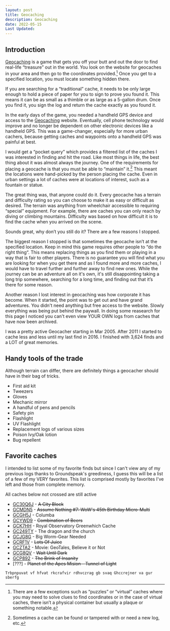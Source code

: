 ```yaml
---
layout: post
title: Geocaching
description: Geocaching
date: 2022-05-15
Last Updated: 
---
```

## Introduction
[Geocaching](https://www.geocaching.com/play) is a game that gets you off your butt and out the door to find real-life “treasure” out in the world.  You look on the website for geocaches in your area and then go to the coordinates provided.[^1]  Once you get to a specified location, you must locate something hidden there.  

If you are searching for a “traditional” cache, it needs to be only large enough to hold a piece of paper for you to sign to prove you found it.  This means it can be as small as a thimble or as large as a 5-gallon drum.  Once you find it, you sign the log and return the cache exactly as you found it.  

In the early days of the game, you needed a handheld GPS device and access to the [Geocaching](https://www.geocaching.com/play) website.  Eventually, cell phone technology would improve and no longer be dependent on other electronic devices like a handheld GPS.  This was a game-changer, especially for more urban cachers, because getting caches and waypoints onto a handheld GPS was painful at best.

I would get a “pocket query” which provides a filtered list of the caches I was interested in finding and hit the road.  Like most things in life, the best thing about it was almost always the journey.  One of the requirements for placing a geocache is that you must be able to “maintain” it.[^2]  This meant the locations were hand-picked by the person placing the cache.  Even in urban settings a lot of caches were at locations of interest, such as a fountain or statue.

The great thing was, that anyone could do it.  Every geocache has a terrain and difficulty rating so you can choose to make it as easy or difficult as desired.  The terrain was anything from wheelchair accessible to requiring “special” equipment.  For example, there are caches you can only reach by diving or climbing mountains.  Difficulty was based on how difficult it is to find the cache when you arrived on the scene.  

Sounds great, why don’t you still do it?  There are a few reasons I stopped.  

The biggest reason I stopped is that sometimes the geocache isn’t at the specified location.  Keep in mind this game requires other people to “do the right thing“.  This means replacing things as you find them or playing in a way that is fair to other players.  There is no guarantee you will find what you are looking for when you get there and as I found more and more caches, I would have to travel further and further away to find new ones.  While the journey can be an adventure all on it's own, it's still disappointing taking a long trip somewhere, searching for a long time, and finding out that it’s there for some reason.

Another reason I lost interest in geocaching was how corporate it has become.  When it started, the point was to get out and have grand adventures. You didn't need anything but free access to the website.  Slowly everything was being put behind the paywall.  In doing some reasearch for this page I noticed you can't even view YOUR OWN logs from caches that have now been archived.  

I was a pretty active Geocacher starting in Mar 2005.  After 2011 I started to cache less and less until my last find in 2016. I finished with 3,624 finds and a LOT of great memories.

## Handy tools of the trade
Although terrain can differ, there are definitely things a geocacher should have in their bag of tricks.

* First aid kit
* Tweezers
* Gloves
* Mechanic mirror 
* A handful of pens and pencils
* Safety pin
* Flashlight
* UV Flashlight
* Replacement logs of various sizes
* Poison Ivy/Oak lotion
* Bug repellent 

## Favorite caches
I intended to list some of my favorite finds but since I can't view any of my previous logs thanks to Groundspeak's greediness, I guess this will be a list of a few of my VERY favorites.  This list is comprised mostly by favorites I've left and those from complete memory. 

All caches below not crossed are still active

* [GC30Q6J](https://www.geocaching.com/geocache/GC30Q6J) - ~~A City Block~~
* [GCMDN5](https://www.geocaching.com/geocache/GCMDN5) - ~~Assume Nothing #7: WoW's 45th Birthday Micro-Multi~~
* [GCGH5J](https://www.geocaching.com/geocache/GCGH5J) - Columba
* [GCYWD9](https://www.geocaching.com/geocache/GCYWD9) - ~~Combination of Beers~~
* [GCK7HH](https://www.geocaching.com/geocache/GCK7HH) - Royal Observatory Greenwhich Cache
* [GC249TY](https://www.geocaching.com/geocache/GC249TY) - The dragon and the church
* [GCJG8G](https://www.geocaching.com/geocache/GCJG8G) - Big Worm-Gear Needed
* [GCRF1V](https://www.geocaching.com/geocache/GCRF1V) - ~~Lots Of Juice~~
* [GCZTA2](https://www.geocaching.com/geocache/GCZTA2) - Movie: GeoTales, Believe it or Not
* [GCG8QV](https://www.geocaching.com/geocache/GCG8QV) - ~~Wait Until Dark~~
* [GCP892](https://www.geocaching.com/geocache/GCP892) - ~~The Brink of Insanity~~
* [???] - ~~Planet of the Apes Mision - Tunnel of Light~~
  

`Trbpnpuvat vf hfvat rkcrafvir rdhvczrag gb svaq Ghccrejner va gur sberfg`

[^1]: There are a few exceptions such as “puzzles” or “virtual” caches where you may need to solve clues to find coordinates or in the case of virtual caches, there isn’t a physical container but usually a plaque or something notable.
[^2]: Sometimes a cache can be found or tampered with or need a new log, etc.